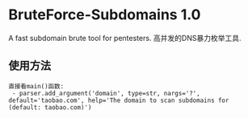 # BruteForce-Subdomains 1.0 #
A fast subdomain brute tool for pentesters.
高并发的DNS暴力枚举工具.

## 使用方法
```
直接看main()函数:
 - parser.add_argument('domain', type=str, nargs='?', default='taobao.com', help='The domain to scan subdomains for (default: taobao.com)')
```